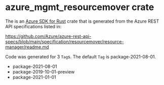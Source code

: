 # azure_mgmt_resourcemover crate

The is an [Azure SDK for Rust](https://github.com/Azure/azure-sdk-for-rust) crate that is generated from the Azure REST API specifications listed in:

https://github.com/Azure/azure-rest-api-specs/blob/main/specification/resourcemover/resource-manager/readme.md

Code was generated for 3 `Tag`s. The default `Tag` is package-2021-08-01.


- package-2021-08-01
- package-2019-10-01-preview
- package-2021-01-01